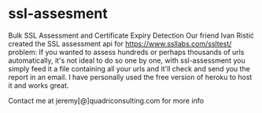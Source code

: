 # ssl-assesment
Bulk SSL Assessment and Certificate Expiry Detection
Our friend Ivan Ristić created the SSL assessment api for https://www.ssllabs.com/ssltest/ problem: If you wanted to assess hundreds or perhaps thousands of urls automatically, it's not ideal to do so one by one, with ssl-assessment you simply feed it a file containing all your urls and it'll check and send you the report in an email.
I have personally used the free version of heroku to host it and works great.

Contact me at jeremy[@]quadriconsulting.com for more info
